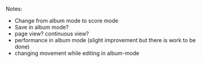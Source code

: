Notes:
 - Change from album mode to score mode
 - Save in album mode?
 - page view? continuous view?
 - performance in album mode (slight improvement but there is work to be done)
 - changing movement while editing in album-mode
